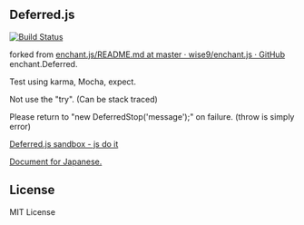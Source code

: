 Deferred.js
-------

[![Build Status](https://travis-ci.org/kyo-ago/jsdeferred-tiny.png?branch=master)](https://travis-ci.org/kyo-ago/jsdeferred-tiny)

forked from [enchant.js/README.md at master · wise9/enchant.js · GitHub](https://github.com/wise9/enchant.js/blob/master/README.md) enchant.Deferred.

Test using karma, Mocha, expect.

Not use the "try". (Can be stack traced)

Please return to "new DeferredStop('message');" on failure. (throw is simply error)

[Deferred.js sandbox - js do it](http://jsrun.it/kyo_ago/nVjd)

[Document for Japanese.](https://gist.github.com/kyo-ago/5636416)

License
-------

MIT License